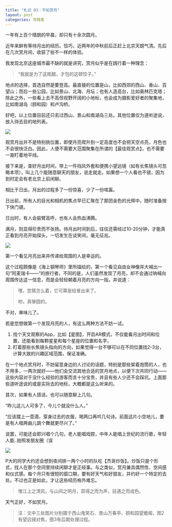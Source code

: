 ```yaml
---
title: "札记 03｜不如赏月"
layout: post
categories: 写随笔
---
```


一年有上百个晴朗的早晨，却只有十余次圆月。

<!-- more -->

近年来鲜有等待月出的经历。恰巧，近两年的中秋前后正赶上北京天朗气清。先后在几次赏月间，收获了些不一样的体验。

我发现北京这座城市最不缺的就是讲究，赏月似乎是在践行着一种理念：

> “我就是为了这瓶醋，才包的这顿饺子。”

地点的选择，首选自然是要登高。最直接的位置是山，比如西郊的西山、香山、百望山；而后一些公园，比如景山、北海、月坛；也有人造高台，比如奥林匹克塔；除此之外，一些看上去不高但视野开阔的小地标，也会成为摄影爱好者的聚集地，比如南湖岛（颐和园）和卢沟桥。

好吧，以上位置目前还只去过西山、景山和南湖岛三处。其他位置仅为道听途说，放入待去目的地列表。

![](https://z3.ax1x.com/2021/09/23/4a8P6s.jpg)

观赏月出并不是特别挑位置，即使月亮爬升到一定高度也不会把天空点亮，月色也不会很快泛白。因此，人便不需要大范围聚集在所谓的【最佳观赏点】，也不需要一直盯着地平线。

接下来是，查好月出时间，带上一件挡风外套和便携小望远镜（如有长焦镜头可忽略本项），叫上几个能随意聊天的朋友，说走就走。如果想一个人看也不错，因为到时定会有老北京上前闲聊。

相比于日出，月出的过程多了一份惊喜，少了一份喧嚣。

日出前，所有人的目光和相机的焦点早已汇聚在了那团金色的光辉中，随时准备按下快门键。

日出时，有人会振臂高呼，也有人会热血沸腾。

满月，则显得珍贵而不张扬。待月出时间到后，往往还需经过10-20分钟，才能真正看到月亮开始探头，一切发生在谈笑间，毫无征兆。

![](https://z3.ax1x.com/2021/09/23/4a8Clj.jpg)

第一个看见月亮出来并传递给周围的人是幸运的。

这个过程颇像是《海上钢琴师》里所描绘的，第一个看见自由女神像并大喊出一句“阿麦瑞卡——”的旅行者。不同的是，人们虽然发现了月亮，却不会通过呐喊向周围传达这一信息，而是会轻轻朝着月亮的方向一指，并说道：

> 嘿，您猜怎么着，它可算是给冒出来了。
>
> 哟，真够圆的。

不对，串味儿了。

若是您想做第一个发现月亮的人，有这么两种方法不妨一试。

1. 找个天文观察的App，比如【星图】，开启AR模式，不仅能看月出时间和位置，还能看到每颗星星和每个星座的位置和名字。
2. 盯着那些长焦镜头指向的方向，如果觉得一台不够可以在不同位置找2-3台，计算大致的兴趣区域范围，保证准确。

在一个地点赏月时，不妨留意身边的人讨论的话题，特别是那些架着炮筒的人，也不用多，一两次就好——他们会交流其他合适的赏月地点，以便下次共同行动——这些内容对于没什么经验的游客而言十分宝贵，并且有些人少还不会踩坑。上面那些道听途说的或是实际去的地标，大概都是这么听来的。

其次，如果有人搭话，也可以随意聊上几句。

“昨儿这儿人可多了，今儿个就没什么人。”

“应该摆上一壶酒，穿身过去的衣服，喝两口再吟几句诗。前面这片小空地儿，要是有人唱两曲儿跳个舞就更尽兴了。”

说罢，可能还会即兴唱个几句，老人能唱戏腔，中年人能唱上世纪的流行歌，年轻人能..拍照发朋友圈（误

![](https://z3.ax1x.com/2021/09/23/4a8E7V.jpg)



P大的同学大约还会想到夜间排一两个小时的队吃【杰哥炒饭】。炒饭只是个形式，找人在那个空间里持续闲聊才是正经事。与之类似，赏月兼具偶然性、空间感和仪式感。每个月只有很短的窗口期，要有好天气和好朋友，并约好一个特定的去处。不过也正是如此，才让这些经历格外难忘。

> 惟江上之清风，与山间之明月，耳得之而为声，目遇之而成色。

天气正好，不如赏月。



> 注：文中三处图片分别摄于西山鬼笑石、景山万春亭、颐和园望蟾阁，图2有望远镜对焦，图3有后期处理过程。
